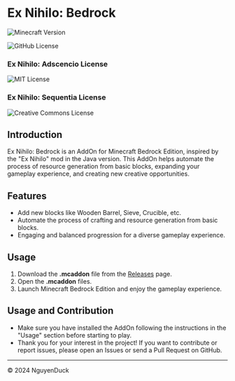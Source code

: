 # Ex Nihilo: Bedrock

![Minecraft Version](https://img.shields.io/badge/Minecraft_Bedrock_Version-1.20.10-green)

![GitHub License](https://img.shields.io/github/license/NguyenDuck/Ex-Nihilo-Bedrock?color=%232FD443)

### Ex Nihilo: Adscencio License

![MIT License](https://img.shields.io/github/license/MikeLydeamore/ExNihiloAdscensio?color=%232FD443)

### Ex Nihilo: Sequentia License

![Creative Commons License](https://img.shields.io/github/license/NovaMachina-Mods/ExNihiloSequentia)

## Introduction

Ex Nihilo: Bedrock is an AddOn for Minecraft Bedrock Edition, inspired by the "Ex Nihilo" mod in the Java version. This AddOn helps automate the process of resource generation from basic blocks, expanding your gameplay experience, and creating new creative opportunities.

## Features

-   Add new blocks like Wooden Barrel, Sieve, Crucible, etc.
-   Automate the process of crafting and resource generation from basic blocks.
-   Engaging and balanced progression for a diverse gameplay experience.

## Usage

1. Download the **.mcaddon** file from the [Releases](https://github.com/NguyenDuck/ex-nihilo-bedrock/releases) page.
2. Open the **.mcaddon** files.
3. Launch Minecraft Bedrock Edition and enjoy the gameplay experience.

## Usage and Contribution

-   Make sure you have installed the AddOn following the instructions in the "Usage" section before starting to play.
-   Thank you for your interest in the project! If you want to contribute or report issues, please open an Issues or send a Pull Request on GitHub.

---

© 2024 NguyenDuck
